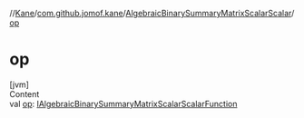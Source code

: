 //[Kane](../../index.md)/[com.github.jomof.kane](../index.md)/[AlgebraicBinarySummaryMatrixScalarScalar](index.md)/[op](op.md)



# op  
[jvm]  
Content  
val [op](op.md): [IAlgebraicBinarySummaryMatrixScalarScalarFunction](../-i-algebraic-binary-summary-matrix-scalar-scalar-function/index.md)  



